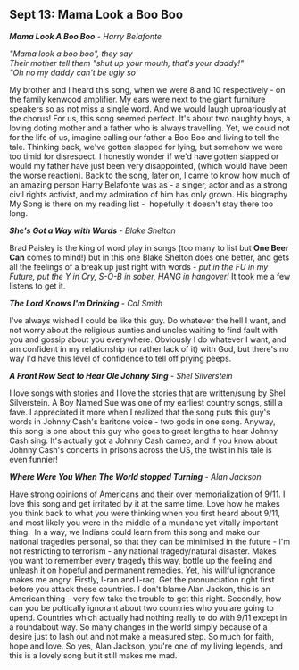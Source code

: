 ## Sept 13: Mama Look a Boo Boo

_**Mama Look A Boo Boo** - Harry Belafonte_ 

_"Mama look a boo boo", they say <br>
Their mother tell them "shut up your mouth, that's your daddy!"<br>
"Oh no my daddy can't be ugly so'_ <br>

My brother and I heard this song, when we were 8 and 10 respectively - on the family kenwood amplifier. My ears were next to the giant furniture speakers so as not miss a single word. And we would laugh uproariously at the chorus! For us, this song seemed perfect. It's about two naughty boys, a loving doting mother and a father who is always travelling. Yet, we could not for the life of us, imagine calling our father a Boo Boo and living to tell the tale. Thinking back, we've gotten slapped for lying, but somehow we were too timid for disrespect. I honestly wonder if we'd have gotten slapped or would my father have just been very disappointed, (which would have been the worse reaction). Back to the song, later on, I came to know how much of an amazing person Harry Belafonte was as - a singer, actor and as a strong civil rights activist, and my admiration of him has only grown. His biography My Song is there on my reading list -  hopefully it doesn't stay there too long.

_**She's Got a Way with Words** - Blake Shelton_ 

Brad Paisley is the king of word play in songs (too many to list but **One Beer Can** comes to mind!) but in this one Blake Shelton does one better, and gets all the feelings of a break up just right with words - _put in the FU in my Future, put the Y in Cry, S-O-B in sober, HANG in hangover!_ It took me a few listens to get it.

_**The Lord Knows I'm Drinking** - Cal Smith_ 

I've always wished I could be like this guy. Do whatever the hell I want, and not worry about the religious aunties and uncles waiting to find fault with you and gossip about you everywhere. Obviously I do whatever I want, and am confident in my relationship (or rather lack of it) with God, but there's no way I'd have this level of confidence to tell off prying peeps.

_**A Front Row Seat to Hear Ole Johnny Sing** - Shel Silverstein_ 

I love songs with stories and I love the stories that are written/sung by Shel Silverstein. A Boy Named Sue was one of my earliest country songs, still a fave. I appreciated it more when I realized that the song puts this guy's words in Johnny Cash's baritone voice - two gods in one song. Anyway, this song is one about this guy who goes to great lengths to hear Johnny Cash sing. It's actually got a Johnny Cash cameo, and if you know about Johnny Cash's concerts in prisons across the US, the twist in his tale is even funnier!

_**Where Were You When The World stopped Turning** - Alan Jackson_

Have strong opinions of Americans and their over memorialization of 9/11. I love this song and get irritated by it at the same time. Love how he makes you think back to what you were thinking when you first heard about 9/11, and most likely you were in the middle of a mundane yet vitally important thing.  In a way, we Indians could learn from this song and make our national tragedies personal, so that they can be minimised in the future - I'm not restricting to terrorism - any national tragedy/natural disaster. Makes you want to remember every tragedy this way, bottle up the feeling and unleash it on hopeful and permanent remedies. Yet, his willful ignorance makes me angry. Firstly, I-ran and I-raq. Get the pronunciation right first before you attack these countries. I don't blame Alan Jackon, this is an American thing - very few take the trouble to get this right. Secondly, how can you be poltically ignorant about two countries who you are going to upend. Countries which actually had nothing really to do with 9/11 except in a roundabout way. So many changes in the world simply because of a desire just to lash out and not make a measured step. So much for faith, hope and love. So yes, Alan Jackson, you're one of my living legends, and this is a lovely song but it still makes me mad. 
